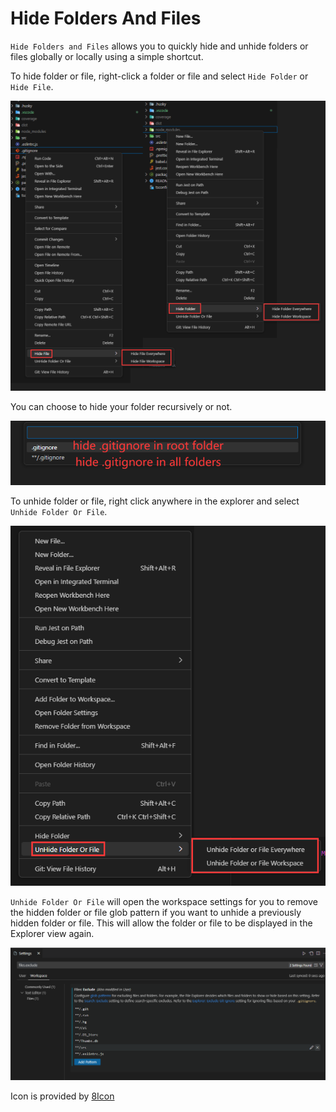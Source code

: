# Hide Folders And Files

`Hide Folders and Files` allows you to quickly hide and unhide folders or files globally or locally using a simple shortcut.

To hide folder or file, right-click a folder or file and select `Hide Folder` or `Hide File`.

![Select "Hide Folder" or "Hide File" from the right-click menu to hide a folder or file](https://raw.githubusercontent.com/tylim88/VS-Code-Folder-HIde/main/img/hide.png)

You can choose to hide your folder recursively or not.

![You can choose to hide your folder recursively or not.](https://raw.githubusercontent.com/tylim88/VS-Code-Folder-HIde/main/img/select.png)

To unhide folder or file, right click anywhere in the explorer and select `Unhide Folder Or File`.

![Select "Unhide Folder Or File" from the right-click menu to unhide a folder or file](https://raw.githubusercontent.com/tylim88/VS-Code-Folder-HIde/main/img/unhide.png)

`Unhide Folder Or File` will open the workspace settings for you to remove the hidden folder or file glob pattern if you want to unhide a previously hidden folder or file. This will allow the folder or file to be displayed in the Explorer view again.

![remove hidden folder or file glob pattern from workspace settings](https://raw.githubusercontent.com/tylim88/VS-Code-Folder-HIde/main/img/settings.png)

Icon is provided by [8Icon](https://icons8.com/icon/qT7XTBxEfI55/hide-file)
